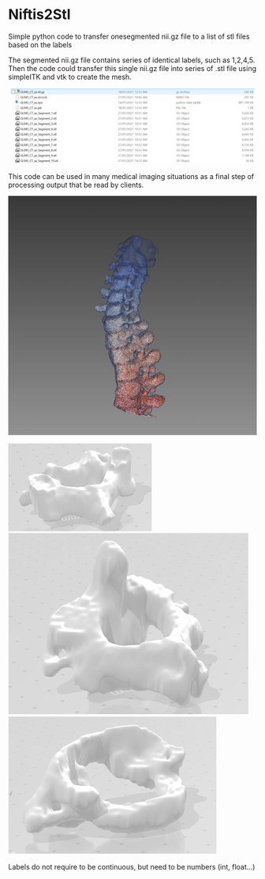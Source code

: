 # Niftis2Stl
Simple python code to transfer onesegmented nii.gz file to a list of stl files based on the labels

The segmented nii.gz file contains series of identical labels, such as 1,2,4,5. Then the code could transfer this single nii.gz file into series of .stl file using simpleITK and vtk to create the mesh. 

![name-of-you-image](img/new.PNG)

This code can be used in many medical imaging situations as a final step of processing output that be read by clients.

![name-of-you-image](img/GL_2018.PNG)

![name-of-you-image](img/image.png)
![name-of-you-image](img/1.png)
![name-of-you-image](img/2.png)

Labels do not require to be continuous, but need to be numbers (int, float...)
